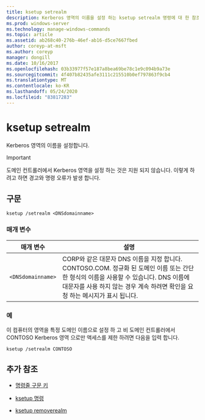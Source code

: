 ```yaml
---
title: ksetup setrealm
description: Kerberos 영역의 이름을 설정 하는 ksetup setrealm 명령에 대 한 참조 항목입니다.
ms.prod: windows-server
ms.technology: manage-windows-commands
ms.topic: article
ms.assetid: ab268c40-276b-46ef-ab16-d5ce7667fbed
author: coreyp-at-msft
ms.author: coreyp
manager: dongill
ms.date: 10/16/2017
ms.openlocfilehash: 03b33977f57e187a8bea69be78c1e9c094b9a73e
ms.sourcegitcommit: 4f407b82435afe3111c215510b0ef797863f9cb4
ms.translationtype: MT
ms.contentlocale: ko-KR
ms.lasthandoff: 05/24/2020
ms.locfileid: "83817283"
---
```

# <a name="ksetup-setrealm"></a>ksetup setrealm

Kerberos 영역의 이름을 설정합니다.

> [!IMPORTANT]
> 도메인 컨트롤러에서 Kerberos 영역을 설정 하는 것은 지원 되지 않습니다. 이렇게 하려고 하면 경고와 명령 오류가 발생 합니다.

## <a name="syntax"></a>구문

```
ksetup /setrealm <DNSdomainname>
```

### <a name="parameters"></a>매개 변수

| 매개 변수 | 설명 |
| --------- | ----------- |
| `<DNSdomainname>` | CORP와 같은 대문자 DNS 이름을 지정 합니다. CONTOSO.COM. 정규화 된 도메인 이름 또는 간단한 형식의 이름을 사용할 수 있습니다. DNS 이름에 대문자를 사용 하지 않는 경우 계속 하려면 확인을 요청 하는 메시지가 표시 됩니다. |

### <a name="examples"></a>예

이 컴퓨터의 영역을 특정 도메인 이름으로 설정 하 고 비 도메인 컨트롤러에서 CONTOSO Kerberos 영역 으로만 액세스를 제한 하려면 다음을 입력 합니다.

```
ksetup /setrealm CONTOSO
```

## <a name="additional-references"></a>추가 참조

- [명령줄 구문 키](command-line-syntax-key.md)

- [ksetup 명령](ksetup.md)

- [ksetup removerealm](ksetup-removerealm.md)
